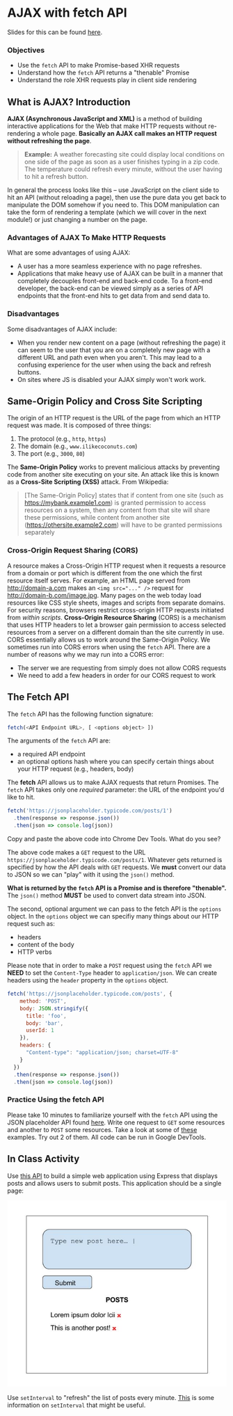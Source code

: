 # AJAX with fetch API

Slides for this can be found [here](http://slides.com/jonathantamsut/client-side-api-requests-and-underscore-templating).

### Objectives

* Use the `fetch` API to make Promise-based XHR requests
* Understand how the `fetch` API returns a "thenable" Promise
* Understand the role XHR requests play in client side rendering

## What is AJAX? Introduction

**AJAX (Asynchronous JavaScript and XML)** is a method of building interactive applications for the Web that make HTTP requests without re-rendering a whole page. **Basically an AJAX call makes an HTTP request without refreshing the page**.

> **Example:** A weather forecasting site could display local conditions on one side of the page as soon as a user finishes typing in a zip code. The temperature could refresh every minute, without the user having to hit a refresh button.

In general the process looks like this – use JavaScript on the client side to hit an API (without reloading a page), then use the pure data you get back to manipulate the DOM somehow if you need to. This DOM manipulation can take the form of rendering a template (which we will cover in the next module!) or just changing a number on the page.

### Advantages of AJAX To Make HTTP Requests

What are some advantages of using AJAX: 

* A user has a more seamless experience with no page refreshes.
* Applications that make heavy use of AJAX can be built in a manner that completely decouples front-end and back-end code. To a front-end developer, the back-end can be viewed simply as a series of API endpoints that the front-end hits to get data from and send data to.

### Disadvantages

Some disadvantages of AJAX include: 

* When you render new content on a page (without refreshing the page) it can seem to the user that you are on a completely new page with a different URL and path even when you aren't. This may lead to a confusing experience for the user when using the back and refresh buttons.
* On sites where JS is disabled your AJAX simply won't work work.

## Same-Origin Policy and Cross Site Scripting 

The origin of an HTTP request is the URL of the page from which an HTTP request was made. It is composed of three things: 

1. The protocol (e.g., `http`, `https`)
2. The domain (e.g., `www.ilikecoconuts.com`)
3. The port (e.g., `3000`, `80`)

The **Same-Origin Policy** works to prevent malicious attacks by preventing code from another site executing on your site. An attack like this is known as a **Cross-Site Scripting (XSS)** attack. From Wikipedia: 

> [The Same-Origin Policy] states that if content from one site (such as https://mybank.example1.com) is granted permission to access resources on a system, then any content from that site will share these permissions, while content from another site (https://othersite.example2.com) will have to be granted permissions separately

### Cross-Origin Request Sharing (CORS)

A resource makes a Cross-Origin HTTP request when it requests a resource from a domain or port which is different from the one which the first resource itself serves. For example, an HTML page served from http://domain-a.com makes an `<img src="..." />` request for http://domain-b.com/image.jpg. Many pages on the web today load resources like CSS style sheets, images and scripts from separate domains. For security reasons, browsers restrict cross-origin HTTP requests initiated from *within scripts*. **Cross-Origin Resource Sharing** (CORS) is a mechanism that uses HTTP headers to let a browser gain permission to access selected resources from a server on a different domain than the site currently in use. CORS essentially allows us to work around the Same-Origin Policy. We sometimes run into CORS errors when using the `fetch` API. There are a number of reasons why we may run into a CORS error: 

* The server we are requesting from simply does not allow CORS requests 
* We need to add a few headers in order for our CORS request to work

## The Fetch API

The `fetch` API has the following function signature: 

```js
fetch(<API Endpoint URL>, [ <options object> ])
```

The arguments of the `fetch` API are: 

* a required API endpoint 
* an optional options hash where you can specify certain things about your HTTP request (e.g., headers, body)

The **fetch** API allows us to make AJAX requests that return Promises. The `fetch` API takes only one *required* parameter: the URL of the endpoint you'd like to hit.

```js
fetch('https://jsonplaceholder.typicode.com/posts/1')
  .then(response => response.json())
  .then(json => console.log(json))
```

Copy and paste the above code into Chrome Dev Tools. What do you see?

The above code makes a `GET` request to the URL `https://jsonplaceholder.typicode.com/posts/1`. Whatever gets returned is specified by how the API deals with `GET` requests. We **must** convert our data to JSON so we can "play" with it using the `json()` method.

**What is returned by the `fetch` API is a Promise and is therefore "thenable".** The `json()` method **MUST** be used to convert data stream into JSON.

The second, optional argument we can pass to the fetch API is the `options` object. In the `options` object we can specifiy many things about our HTTP request such as: 

* headers
* content of the body 
* HTTP verbs

Please note that in order to make a `POST` request using the `fetch` API we **NEED** to set the `Content-Type` header to `application/json`. We can create headers using the `header` property in the `options` object.

```js
fetch('https://jsonplaceholder.typicode.com/posts', {
    method: 'POST',
    body: JSON.stringify({
      title: 'foo',
      body: 'bar',
      userId: 1
    }),
    headers: {
      "Content-type": "application/json; charset=UTF-8"
    }
  })
  .then(response => response.json())
  .then(json => console.log(json))
```

### Practice Using the fetch API 

Please take 10 minutes to familiarize yourself with the `fetch` API using the JSON placeholder API found [here](https://jsonplaceholder.typicode.com/). Write one request to `GET` some resources and another to `POST` some resources. Take a look at some of [these](https://github.com/typicode/jsonplaceholder#how-to) examples. Try out 2 of them. All code can be run in Google DevTools.

## In Class Activity

Use [this API](https://github.com/jtamsut/REST-api) to build a simple web application using Express that displays posts and allows users to submit posts. This application should be a single page:

![post blog](./../images/post_blog.jpg)

Use  `setInterval` to "refresh" the list of posts every minute. [This](https://www.w3schools.com/jsref/met_win_setinterval.asp) is some information on `setInterval` that might be useful.

